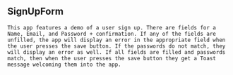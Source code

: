 ## SignUpForm

    This app features a demo of a user sign up. There are fields for a Name, Email, and Password + confirmation. If any of the fields are unfilled, the app will display an error in the appropriate field when the user presses the save button. If the passwords do not match, they will display an error as well. If all fields are filled and passwords match, then when the user presses the save button they get a Toast message welcoming them into the app.
    
